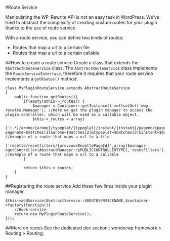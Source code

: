 #Route Service

Manipulating the WP_Rewrite API is not an easy task in WordPress. We've tried to abstract the complexity of creating custom routes for your plugin thanks to the use of route service.

With a route service, you can define two kinds of routes:

- Routes that map a url to a certain file
- Routes that map a url to a certain callable

##How to create a route service
Create a class that extends the `AbstractRouteService` class. The `AbstractRouteService` class implements the `RouteServiceInterface`, therefore it requires that your route service implements a `getRoutes()` method.

```
class MyPluginRouteService extends AbstractRouteService
{
    public function getRoutes(){
        if(empty($this->_routes)) {
            $manager = Container::getInstance()->offsetGet('wwp-recette.Manager'); //Here we get the plugin manager to access the plugin controller, which will be used as a callable object.
            $this->_routes = array(
                ['(.*)/arome/{arome}/typeplat/{typeplat}/instant/{instant}/pageno/{pageno}','index.php?pagename=$matches[1]&arome=$matches[2]&typeplat=$matches[3]&instant=$matches[4]&pageno=$matches[5]','GET'], //example of a route that maps a url to a file
                ['recette/resetfilters/{previousRecettePageId}',array($manager->getController(AbstractManager::$PUBLICCONTROLLERTYPE),'resetFilters'),'GET'] //example of a route that maps a url to a callable
        }

        return $this->_routes;
    }
}
```

##Registering the route service
Add these few lines inside your plugin manager.

```
$this->addService(AbstractService::$ROUTESERVICENAME,$container->factory(function(){
    //Hook service
    return new MyPluginRouteService();
}));
```

##More on routes
See the dedicated doc section : wonderwp framework > Routing > Routing;